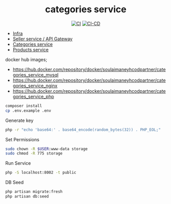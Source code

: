 <div align="center">

# categories service

[![CI](https://github.com/soulaimaneyahya/x2microservices-categories-service/actions/workflows/ci.yaml/badge.svg)](https://github.com/soulaimaneyahya/x2microservices-categories-service/actions/workflows/ci.yaml)
[![CI-CD](https://github.com/soulaimaneyahya/x2microservices-categories-service/actions/workflows/ci-cd.yaml/badge.svg)](https://github.com/soulaimaneyahya/x2microservices-categories-service/actions/workflows/ci-cd.yaml)

</div>

- [Infra](https://github.com/soulaimaneyahya/x2microservices-infra)
- [Seller service / API Gateway](https://github.com/soulaimaneyahya/x2microservices-seller-service)
- [Categories service](https://github.com/soulaimaneyahya/x2microservices-categories-service)
- [Products service](https://github.com/soulaimaneyahya/x2microservices-products-service)

docker hub images;

- https://hub.docker.com/repository/docker/soulaimaneyhcodpartner/categories_service_mysql
- https://hub.docker.com/repository/docker/soulaimaneyhcodpartner/categories_service_nginx
- https://hub.docker.com/repository/docker/soulaimaneyhcodpartner/categories_service_php

```sh
composer install
cp .env.example .env
```

Generate key
```sh
php -r "echo 'base64:' . base64_encode(random_bytes(32)) . PHP_EOL;"
```

Set Permissions
```sh
sudo chown -R $USER:www-data storage
sudo chmod -R 775 storage
```

Run Service
```sh
php -S localhost:8002 -t public
```

DB Seed
```sh
php artisan migrate:fresh
php artisan db:seed
```

